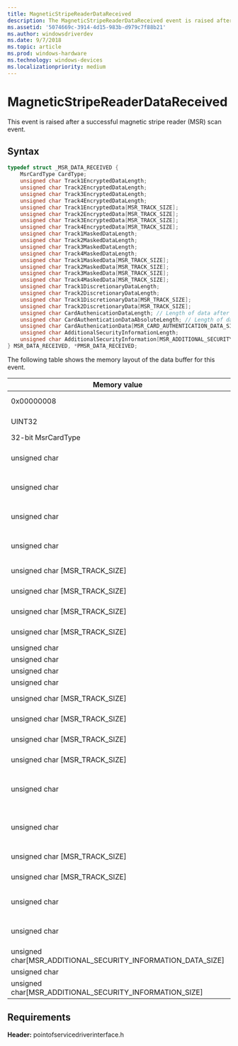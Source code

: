 ```yaml
---
title: MagneticStripeReaderDataReceived
description: The MagneticStripeReaderDataReceived event is raised after a successful magnetic stripe reader (MSR) scan event.
ms.assetid: '5074669c-3914-4d15-983b-d979c7f88b21'
ms.author: windowsdriverdev
ms.date: 9/7/2018
ms.topic: article
ms.prod: windows-hardware
ms.technology: windows-devices
ms.localizationpriority: medium
---
```


# MagneticStripeReaderDataReceived

This event is raised after a successful magnetic stripe reader (MSR) scan event.

## Syntax

```cpp
typedef struct _MSR_DATA_RECEIVED {
    MsrCardType CardType;
    unsigned char Track1EncryptedDataLength;
    unsigned char Track2EncryptedDataLength;
    unsigned char Track3EncryptedDataLength;
    unsigned char Track4EncryptedDataLength;
    unsigned char Track1EncryptedData[MSR_TRACK_SIZE];
    unsigned char Track2EncryptedData[MSR_TRACK_SIZE];
    unsigned char Track3EncryptedData[MSR_TRACK_SIZE];
    unsigned char Track4EncryptedData[MSR_TRACK_SIZE];
    unsigned char Track1MaskedDataLength;
    unsigned char Track2MaskedDataLength;
    unsigned char Track3MaskedDataLength;
    unsigned char Track4MaskedDataLength;
    unsigned char Track1MaskedData[MSR_TRACK_SIZE];
    unsigned char Track2MaskedData[MSR_TRACK_SIZE];
    unsigned char Track3MaskedData[MSR_TRACK_SIZE];
    unsigned char Track4MaskedData[MSR_TRACK_SIZE];
    unsigned char Track1DiscretionaryDataLength;
    unsigned char Track2DiscretionaryDataLength;
    unsigned char Track1DiscretionaryData[MSR_TRACK_SIZE];
    unsigned char Track2DiscretionaryData[MSR_TRACK_SIZE];
    unsigned char CardAuthenicationDataLength; // Length of data after encryption, may include padding.
    unsigned char CardAuthenticationDataAbsoluteLength; // Length of data before encryption, may be needed to strip padding on decryption.
    unsigned char CardAuthenicationData[MSR_CARD_AUTHENTICATION_DATA_SIZE];
    unsigned char AdditionalSecurityInformationLength;
    unsigned char AdditionalSecurityInformation[MSR_ADDITIONAL_SECURITY_INFORMATION_SIZE];
} MSR_DATA_RECEIVED, *PMSR_DATA_RECEIVED;
```

The following table shows the memory layout of the data buffer for this event.

| Memory value | Description 
|---|---|
| 0x00000008                                                          | **EventType = PosEventType:: MagneticStripeReaderDataReceived**                                                                       |
| UINT32                                                              | **DataLength** = sizeof(**PosEventDataHeader**) + sizeof(**MSR\_DATA\_RECEIVED**)                                                     |
| 32-bit MsrCardType                                                  | [MsrCardType](https://msdn.microsoft.com/library/windows/hardware/dn772167)                                                                                                        |
| unsigned char                                                       | **Track1EncryptedDataLength** - Will always be zero (0) if [MsrDataEncryption](https://msdn.microsoft.com/library/windows/hardware/dn772169) is **MsrDataEncryption\_None**. |
| unsigned char                                                       | **Track2EncryptedDataLength** - Will always be zero (0) if [MsrDataEncryption](https://msdn.microsoft.com/library/windows/hardware/dn772169) is **MsrDataEncryption\_None**. |
| unsigned char                                                       | **Track3EncryptedDataLength** - Will always be zero (0) if [MsrDataEncryption](https://msdn.microsoft.com/library/windows/hardware/dn772169) is **MsrDataEncryption\_None**. |
| unsigned char                                                       | **Track4EncryptedDataLength** - Will always be zero (0) if [MsrDataEncryption](https://msdn.microsoft.com/library/windows/hardware/dn772169) is **MsrDataEncryption\_None**. |
| unsigned char \[MSR\_TRACK\_SIZE\]                                  | **Track1EncryptedDataLength** bytes of encrypted track 1 data                                                                         |
| unsigned char \[MSR\_TRACK\_SIZE\]                                  | **Track2EncryptedDataLength** bytes of encrypted track 2 data                                                                         |
| unsigned char \[MSR\_TRACK\_SIZE\]                                  | **Track3EncryptedDataLength** bytes of encrypted track 3 data                                                                         |
| unsigned char \[MSR\_TRACK\_SIZE\]                                  | **Track4EncryptedDataLength** bytes of encrypted track 4 data                                                                         |
| unsigned char                                                       | **Track1MaskedDataLength**                                                                                                            |
| unsigned char                                                       | **Track2MaskedDataLength**                                                                                                            |
| unsigned char                                                       | **Track3MaskedDataLength**                                                                                                            |
| unsigned char                                                       | **Track4MaskedDataLength**                                                                                                            |
| unsigned char \[MSR\_TRACK\_SIZE\]                                  | **Track1MaskedDataLength** bytes of masked track 1 data                                                                               |
| unsigned char \[MSR\_TRACK\_SIZE\]                                  | **Track2MaskedDataLength** bytes of masked track 2 data                                                                               |
| unsigned char \[MSR\_TRACK\_SIZE\]                                  | **Track3MaskedDataLength** bytes of masked track 3 data                                                                               |
| unsigned char \[MSR\_TRACK\_SIZE\]                                  | **Track4MaskedDataLength** bytes of masked track 4 data                                                                               |
| unsigned char                                                       | **Track1DiscretionaryDataLength** – Will always be zero (0) if **MagneticStripeReaderIsDecodeDataEnabled** is false.                |
| unsigned char                                                       | **Track2DiscretionaryDataLength**– Will always be zero (0) if **MagneticStripeReaderIsDecodeDataEnabled** is false.                 |
| unsigned char \[MSR\_TRACK\_SIZE\]                                  | **Track1DiscretionaryDataLength** bytes of discretionary track 1 data                                                                 |
| unsigned char \[MSR\_TRACK\_SIZE\]                                  | **Track2DiscretionaryDataLength** bytes of discretionary track 2 data                                                                 |
| unsigned char                                                       | **CardAuthenicationDataLength** - length of the encrypted data in bytes, including padding                                            |
| unsigned char                                                       | **CardAuthenticationDataAbsoluteLength** - length of the unencrypted data in bytes (you may need to strip padding during decryption)  |
| unsigned char\[MSR\_ADDITIONAL\_SECURITY\_INFORMATION\_DATA\_SIZE\] | **CardAuthenticationDataAbsoluteLength** bytes of card authentication data                                                            |
| unsigned char                                                       | **AdditionalSecurityInformationLength**                                                                                               |
| unsigned char\[MSR\_ADDITIONAL\_SECURITY\_INFORMATION\_SIZE\]       | **AdditionalSecurityInformationLength** bytes of additional security information                                                      |

## Requirements

**Header:** pointofservicedriverinterface.h
